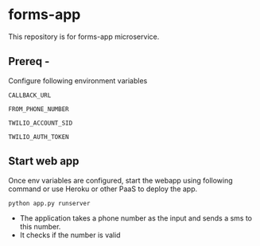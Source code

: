 # forms-app

This repository is for forms-app microservice. 

## Prereq - 
Configure following environment variables

```
CALLBACK_URL

FROM_PHONE_NUMBER

TWILIO_ACCOUNT_SID

TWILIO_AUTH_TOKEN
```

## Start web app

Once env variables are configured, start the webapp using following command or use Heroku or other PaaS to deploy the app. 

`python app.py runserver`

- The application takes a phone number as the input and sends a sms to this number. 
- It checks if the number is valid

